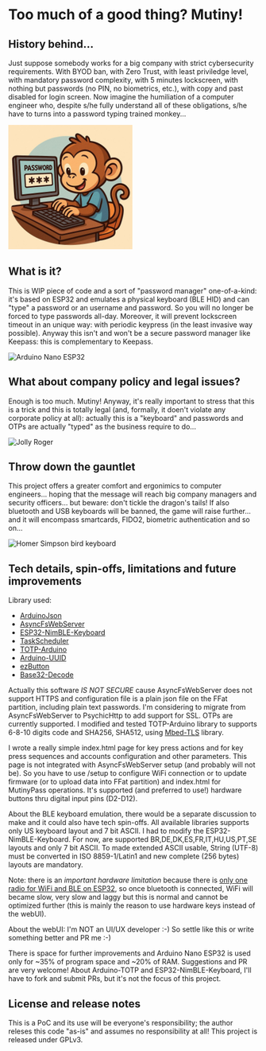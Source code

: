 # Too much of a good thing? Mutiny!

## History behind...
Just suppose somebody works for a big company with strict cybersecurity requirements. With BYOD ban, with Zero Trust, with least priviledge level, with mandatory password complexity, with 5 minutes lockscreen, with nothing but passwords (no PIN, no biometrics, etc.), with copy and past disabled for login screen. Now imagine the humiliation of a computer engineer who, despite s/he fully understand all of these obligations, s/he have to turns into a password typing trained monkey...

<img alt="password typing monkey" src="https://github.com/wildstray/mutinypass/blob/main/_f68cc45e-4784-4f77-9aa9-384a35653ba7.jpeg" width="250" />

## What is it?
This is WIP piece of code and a sort of "password manager" one-of-a-kind: it's based on ESP32 and emulates a physical keyboard (BLE HID) and can "type" a password or an username and password. So you will no longer be forced to type passwords all-day. 
Moreover, it will prevent lockscreen timeout in an unique way: with periodic keypress (in the least invasive way possible). Anyway this isn't and won't be a secure password manager like Keepass: this is complementary to Keepass.

<img alt="Arduino Nano ESP32" src="https://docs.arduino.cc/static/553215686e39f3c2ffb9cc71809e0eff/image.svg" width="250" />

## What about company policy and legal issues?
Enough is too much. Mutiny! Anyway, it's really important to stress that this is a trick and this is totally legal (and, formally, it doen't violate any corporate policy at all): actually this is a "keyboard" and passwords and OTPs are actually "typed" as the business require to do...

<img alt="Jolly Roger" src="https://upload.wikimedia.org/wikipedia/commons/thumb/4/47/Pirate_Flag_of_Jack_Rackham.svg/250px-Pirate_Flag_of_Jack_Rackham.svg.png" width="250" />

## Throw down the gauntlet
This project offers a greater comfort and ergonimics to computer engineers... hoping that the message will reach big company managers and security officers... but beware: don't tickle the dragon's tails! If also bluetooth and USB keyboards will be banned, the game will raise further...  and it will encompass smartcards, FIDO2, biometric authentication and so on...

<img alt="Homer Simpson bird keyboard" src="https://i.giphy.com/HQGzdiNhg52oM.webp" width="250" />

## Tech details, spin-offs, limitations and future improvements
Library used:
 * [ArduinoJson](https://github.com/bblanchon/ArduinoJson)
 * [AsyncFsWebServer](https://github.com/cotestatnt/async-esp-fs-webserver)
 * [ESP32-NimBLE-Keyboard](https://github.com/wakwak-koba/ESP32-NimBLE-Keyboard)
 * [TaskScheduler](https://github.com/arkhipenko/TaskScheduler)
 * [TOTP-Arduino](https://github.com/lucadentella/TOTP-Arduino)
 * [Arduino-UUID](https://github.com/RobTillaart/UUID)
 * [ezButton](https://github.com/ArduinoGetStarted/button)
 * [Base32-Decode](https://github.com/dirkx/Arduino-Base32-Decode)

Actually this software *IS NOT SECURE* cause AsyncFsWebServer does not support HTTPS and configuration file is a plain json file on the FFat partition, including plain text passwords. I'm considering to migrate from AsyncFsWebServer to PsychicHttp to add support for SSL. 
OTPs are currently supported. I modified and tested TOTP-Arduino library to supports 6-8-10 digits code and SHA256, SHA512, using [Mbed-TLS](https://github.com/Mbed-TLS/mbedtls) library.

I wrote a really simple index.html page for key press actions and for key press sequences and accounts configuration and other parameters. This page is not integrated with AsyncFsWebServer setup (and probably will not be). So you have to use /setup to configure WiFi connection or to update firmware (or to upload data into FFat partition) and index.html for MutinyPass operations. It's supported (and preferred to use!) hardware buttons thru digital input pins (D2-D12).

About the BLE keyboard emulation, there would be a separate discussion to make and it could also have tech spin-offs. All available libraries supports only US keyboard layout and 7 bit ASCII. I had to modify the ESP32-NimBLE-Keyboard. For now, are supported BR,DE,DK,ES,FR,IT,HU,US,PT,SE layouts and only 7 bit ASCII. To made extended ASCII usable, String (UTF-8) must be converted in ISO 8859-1/Latin1 and new complete (256 bytes) layouts are mandatory.

Note: there is an *important hardware limitation* because there is [only one radio for WiFi and BLE on ESP32](https://docs.espressif.com/projects/esp-idf/en/v5.1.1/esp32/api-guides/coexist.html), so once bluetooth is connected, WiFi will became slow, very slow and laggy but this is normal and cannot be optimized further (this is mainly the reason to use hardware keys instead of the webUI).

About the webUI: I'm NOT an UI/UX developer :-) So settle like this or write something better and PR me :-)

There is space for further improvements and Arduino Nano ESP32 is used only for ~35% of program space and ~20% of RAM. Suggestions and PR are very welcome! About Arduino-TOTP and ESP32-NimBLE-Keyboard, I'll have to fork and submit PRs, but it's not the focus of this project.

## License and release notes
This is a PoC and its use will be everyone's responsibility; the author releses this code "as-is" and assumes no responsibility at all! This project is released under GPLv3.
